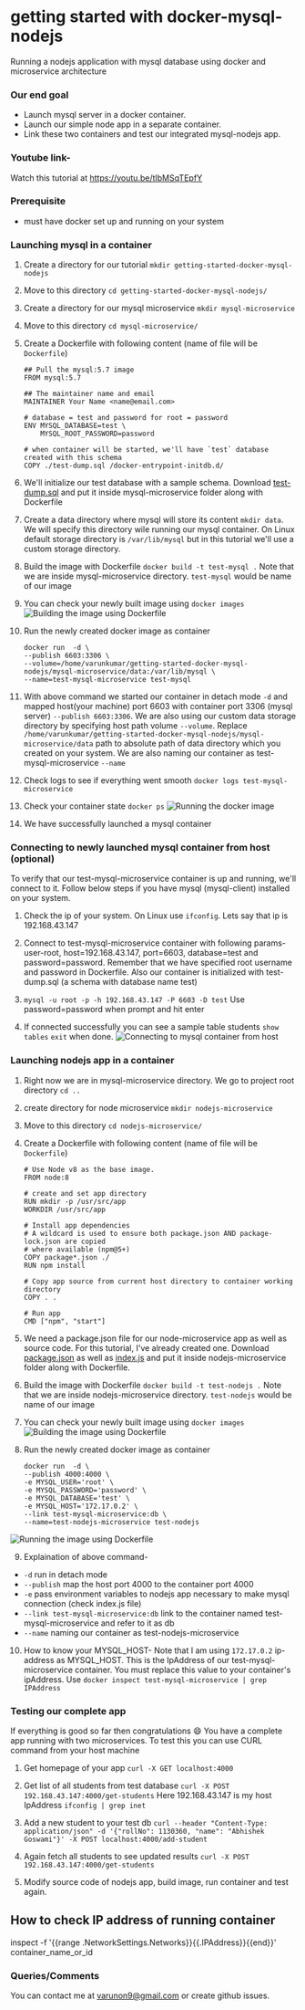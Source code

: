# getting started with docker-mysql-nodejs

Running a nodejs application with mysql database using docker and microservice architecture

### Our end goal

- Launch mysql server in a docker container.
- Launch our simple node app in a separate container.
- Link these two containers and test our integrated mysql-nodejs app.

### Youtube link-

Watch this tutorial at https://youtu.be/tIbMSqTEpfY

### Prerequisite

- must have docker set up and running on your system

### Launching mysql in a container

1. Create a directory for our tutorial `mkdir getting-started-docker-mysql-nodejs`
2. Move to this directory `cd getting-started-docker-mysql-nodejs/`
3. Create a directory for our mysql microservice `mkdir mysql-microservice`
4. Move to this directory `cd mysql-microservice/`
5. Create a Dockerfile with following content (name of file will be `Dockerfile`)
    ```
    ## Pull the mysql:5.7 image
    FROM mysql:5.7

    ## The maintainer name and email
    MAINTAINER Your Name <name@email.com>

    # database = test and password for root = password
    ENV MYSQL_DATABASE=test \
        MYSQL_ROOT_PASSWORD=password

    # when container will be started, we'll have `test` database created with this schema
    COPY ./test-dump.sql /docker-entrypoint-initdb.d/

    ```
6. We'll initialize our test database with a sample schema. 
Download [test-dump.sql](https://github.com/varunon9/getting-started-docker-mysql-nodejs/blob/master/mysql-microservice/test-dump.sql) and put it inside mysql-microservice folder along with Dockerfile

7. Create a data directory where mysql will store its content `mkdir data`. 
We will specify this directory wile running our mysql container. 
On Linux default storage directory is `/var/lib/mysql` but in this tutorial we'll use a custom storage directory.

8. Build the image with Dockerfile `docker build -t test-mysql .` 
Note that we are inside mysql-microservice directory. `test-mysql` would be name of our image

9. You can check your newly built image using `docker images`
![Building the image using Dockerfile](./screenshots/building-test-mysql-image.png)

10. Run the newly created docker image as container 
    ```
    docker run  -d \
    --publish 6603:3306 \
    --volume=/home/varunkumar/getting-started-docker-mysql-nodejs/mysql-microservice/data:/var/lib/mysql \
    --name=test-mysql-microservice test-mysql
    ```

11. With above command we started our container in detach mode `-d` and mapped host(your machine) port 6603 with container port 3306 (mysql server) `--publish 6603:3306`. 
We are also using our custom data storage directory by specifying host path volume `--volume`.
Replace  `/home/varunkumar/getting-started-docker-mysql-nodejs/mysql-microservice/data` path to absolute path of data directory which you created on your system.
We are also naming our container as test-mysql-microservice `--name`

12. Check logs to see if everything went smooth `docker logs test-mysql-microservice`

13. Check your container state `docker ps`
![Running the docker image](./screenshots/running-test-mysql-microservice-container.png)

14. We have successfully launched a mysql container


### Connecting to newly launched mysql container from host (optional)

To verify that our test-mysql-microservice container is up and running, we'll connect to it.
Follow below steps if you have mysql (mysql-client) installed on your system.

1. Check the ip of your system. On Linux use `ifconfig`. Lets say that ip is 192.168.43.147
2. Connect to test-mysql-microservice container with following params-
user-root, host=192.168.43.147, port=6603, database=test and password=password. 
Remember that we have specified root username and password in Dockerfile. 
Also our container is initialized with  test-dump.sql (a schema with database name test)

3. `mysql -u root -p -h 192.168.43.147 -P 6603 -D test` 
Use password=password when prompt and hit enter

4. If connected successfully you can see a sample table students `show tables` 
`exit` when done.
![Connecting to mysql container from host](./screenshots/connecting-to-test-mysql-microservice.png)

### Launching nodejs app in a container

1. Right now we are in mysql-microservice directory. We go to project root directory `cd ..`
2. create directory for node microservice `mkdir nodejs-microservice`
3. Move to this directory `cd nodejs-microservice/`
4. Create a Dockerfile with following content (name of file will be `Dockerfile`)
    ```
    # Use Node v8 as the base image.
    FROM node:8

    # create and set app directory
    RUN mkdir -p /usr/src/app
    WORKDIR /usr/src/app

    # Install app dependencies
    # A wildcard is used to ensure both package.json AND package-lock.json are copied
    # where available (npm@5+)
    COPY package*.json ./
    RUN npm install

    # Copy app source from current host directory to container working directory
    COPY . .

    # Run app
    CMD ["npm", "start"]

    ```
5. We need a package.json file for our node-microservice app as well as source code.
For this tutorial, I've already created one. 
Download [package.json](https://github.com/varunon9/getting-started-docker-mysql-nodejs/blob/master/nodejs-microservice/package.json) as well as [index.js](https://github.com/varunon9/getting-started-docker-mysql-nodejs/blob/master/nodejs-microservice/index.js) and put it inside nodejs-microservice folder along with Dockerfile.

6. Build the image with Dockerfile `docker build -t test-nodejs .` 
Note that we are inside nodejs-microservice directory. `test-nodejs` would be name of our image

7. You can check your newly built image using `docker images`
![Building the image using Dockerfile](./screenshots/building-test-nodejs-image.png)

8. Run the newly created docker image as container 
    ```
    docker run  -d \
    --publish 4000:4000 \
    -e MYSQL_USER='root' \
    -e MYSQL_PASSWORD='password' \
    -e MYSQL_DATABASE='test' \
    -e MYSQL_HOST='172.17.0.2' \
    --link test-mysql-microservice:db \
    --name=test-nodejs-microservice test-nodejs
    ```
![Running the image using Dockerfile](./screenshots/running-test-nodejs-microservice-container.png)

9. Explaination of above command-
* `-d` run in detach mode
* `--publish` map the host port 4000 to the container port 4000
* `-e` pass environment variables to nodejs app necessary to make mysql connection (check index.js file)
* `--link test-mysql-microservice:db` link to the container named test-mysql-microservice and refer to it as db
* `--name` naming our container as test-nodejs-microservice

10. How to know your MYSQL_HOST- 
Note that I am using `172.17.0.2` ip-address as MYSQL_HOST. This is the IpAddress of our test-mysql-microservice container.
You must replace this value to your container's ipAddress. Use `docker inspect test-mysql-microservice | grep IPAddress`


### Testing our complete app 

If everything is good so far then congratulations :smile: You have a complete app running with two microservices. To test this you can use CURL command from your host machine

1. Get homepage of your app `curl -X GET localhost:4000`

2. Get list of all students from test database `curl -X POST 192.168.43.147:4000/get-students`
Here 192.168.43.147 is my host IpAddress `ifconfig | grep inet`

3. Add a new student to your test db `curl --header "Content-Type: application/json" -d '{"rollNo": 1130360, "name": "Abhishek Goswami"}' -X POST localhost:4000/add-student`

4. Again fetch all students to see updated results `curl -X POST 192.168.43.147:4000/get-students`

5. Modify source code of nodejs app, build image, run container and test again.

## How to check IP address of running container
inspect -f '{{range .NetworkSettings.Networks}}{{.IPAddress}}{{end}}' container_name_or_id

### Queries/Comments

You can contact me at varunon9@gmail.com or create github issues.
